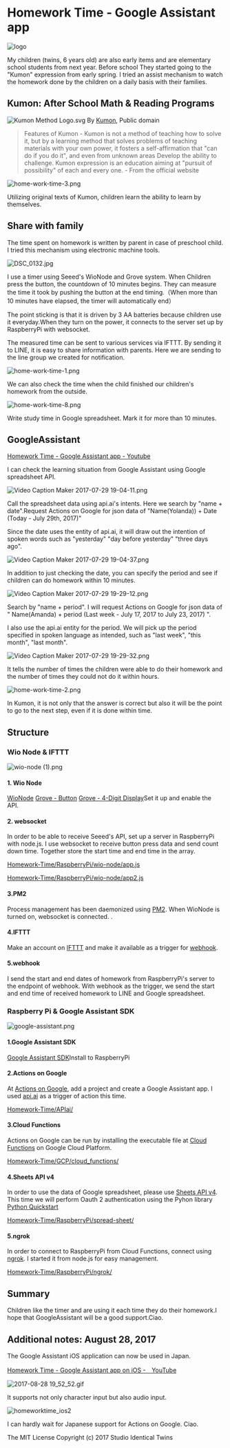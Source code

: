 # Homework Time - Google Assistant app

![logo](https://github.com/PonDad/Homework-Time/blob/master/img/ActionsonGoogle.png)

My children (twins, 6 years old) are also early items and are elementary school students from next year. Before school They started going to the "Kumon" expression from early spring. I tried an assist mechanism to watch the homework done by the children on a daily basis with their families.

## Kumon: After School Math & Reading Programs

![Kumon Method Logo.svg](https://upload.wikimedia.org/wikipedia/commons/thumb/8/82/Kumon_Method_Logo.svg/1200px-Kumon_Method_Logo.svg.png)
By [Kumon](http://www.kumon.com/), Public domain

> Features of Kumon - Kumon is not a method of teaching how to solve it, but by a learning method that solves problems of teaching materials with your own power, it fosters a self-affirmation that "can do if you do it", and even from unknown areas Develop the ability to challenge. Kumon expression is an education aiming at "pursuit of possibility" of each and every one. - From the official website

![home-work-time-3.png](https://qiita-image-store.s3.amazonaws.com/0/47128/41d6016c-d714-6cc4-850c-2e2ed1d11041.png)

Utilizing original texts of Kumon, children learn the ability to learn by themselves.

## Share with family

The time spent on homework is written by parent in case of preschool child. I tried this mechanism using electronic machine tools.

![DSC_0132.jpg](https://qiita-image-store.s3.amazonaws.com/0/47128/ea0f38d5-45d4-91c5-1f00-651ea8a0d036.jpeg)

I use a timer using Seeed's WioNode and Grove system. When Children press the button, the countdown of 10 minutes begins. They can measure the time it took by pushing the button at the end timing.（When more than 10 minutes have elapsed, the timer will automatically end）

The point sticking is that it is driven by 3 AA batteries because children use it everyday.When they turn on the power, it connects to the server set up by RaspberryPi with websocket.

The measured time can be sent to various services via IFTTT. By sending it to LINE, it is easy to share information with parents. Here we are sending to the line group we created for notification.

![home-work-time-1.png](https://qiita-image-store.s3.amazonaws.com/0/47128/a7fefdb5-b8f8-a81b-119b-227773c99afe.png)

We can also check the time when the child finished our children's homework from the outside.

![home-work-time-8.png](https://qiita-image-store.s3.amazonaws.com/0/47128/ca3492ce-343c-fbdb-cab4-fb4439823a33.png)


Write study time in Google spreadsheet. Mark it for more than 10 minutes.

## GoogleAssistant

[Homework Time - Google Assistant app - Youtube](https://www.youtube.com/watch?v=tJtANzVOpB8)

I can check the learning situation from Google Assistant using Google spreadsheet API.

![Video Caption Maker 2017-07-29 19-04-11.png](https://qiita-image-store.s3.amazonaws.com/0/47128/f01e4750-3b17-ad21-c085-f2fb84b02617.png)

Call the spreadsheet data using api.ai's intents. Here we search by "name + date".Request Actions on Google for json data of "Name(Yolanda)) + Date (Today - July 29th, 2017)"

Since the date uses the entity of api.ai, it will draw out the intention of spoken words such as "yesterday" "day before yesterday" "three days ago".

![Video Caption Maker 2017-07-29 19-04-37.png](https://qiita-image-store.s3.amazonaws.com/0/47128/51617da5-d7f7-c595-bbbf-d98f9ee9518e.png)

In addition to just checking the date, you can specify the period and see if children can do homework within 10 minutes.

![Video Caption Maker 2017-07-29 19-29-12.png](https://qiita-image-store.s3.amazonaws.com/0/47128/638fcaf3-6ee9-2189-c7a9-ba10105b0d1e.png)

Search by "name + period". I will request Actions on Google for json data of "  Name(Amanda) + period (Last week - July 17, 2017 to July 23, 2017) ".

I also use the api.ai entity for the period. We will pick up the period specified in spoken language as intended, such as "last week", "this month", "last month".

![Video Caption Maker 2017-07-29 19-29-32.png](https://qiita-image-store.s3.amazonaws.com/0/47128/653af972-075e-4d8e-dbe7-6c15f8eb971a.png)

It tells the number of times the children were able to do their homework and the number of times they could not do it within hours.

![home-work-time-2.png](https://qiita-image-store.s3.amazonaws.com/0/47128/9422b34e-3d73-5d54-3244-5f7be3c51686.png)

In Kumon, it is not only that the answer is correct but also it will be the point to go to the next step, even if it is done within time.

## Structure

### Wio Node & IFTTT

![wio-node (1).png](https://qiita-image-store.s3.amazonaws.com/0/47128/bcb65a49-82da-6147-ba9f-484e97236e3e.png)

#### 1. Wio Node
[WioNode](http://wiki.seeed.cc/Wio_Node/) [Grove - Button](http://wiki.seeed.cc/Grove-Button/) [Grove - 4-Digit Display](http://wiki.seeed.cc/Grove-4-Digit_Display/)Set it up and enable the API.

#### 2. websocket
In order to be able to receive Seeed's API, set up a server in RaspberryPi with node.js. I use websocket to receive button press data and send count down time. Together store the start time and end time in the array.

[Homework-Time/RaspberryPi/wio-node/app.js](https://github.com/PonDad/Homework-Time/blob/master/RaspberryPi/wio-node/app.js)

[Homework-Time/RaspberryPi/wio-node/app2.js](https://github.com/PonDad/Homework-Time/blob/master/RaspberryPi/wio-node/app2.js)

#### 3.PM2
Process management has been daemonized using [PM2](http://pm2.keymetrics.io/). When WioNode is turned on, websocket is connected. .

#### 4.IFTTT
Make an account on [IFTTT](https://ifttt.com/discover) and make it available as a trigger for [webhook](https://ifttt.com/maker_webhooks).

#### 5.webhook
I send the start and end dates of homework from RaspberryPi's server to the endpoint of webhook. With webhook as the trigger, we send the start and end time of received homework to LINE and Google spreadsheet.



### Raspberry Pi & Google Assistant SDK

![google-assistant.png](https://qiita-image-store.s3.amazonaws.com/0/47128/63ef4e98-99aa-452e-ee0c-5f1bc449ad66.png)

#### 1.Google Assistant SDK
[Google Assistant SDK](https://developers.google.com/assistant/sdk/)Install to RaspberryPi

#### 2.Actions on Google
At [Actions on Google](https://developers.google.com/actions/), add a project and create a Google Assistant app. I used [api.ai](https://api.ai/) as a trigger of action this time.

[Homework-Time/APIai/](https://github.com/PonDad/Homework-Time/tree/master/APIai)

#### 3.Cloud Functions
Actions on Google can be run by installing the executable file at [Cloud Functions](https://cloud.google.com/functions/?hl=en) on Google Cloud Platform.

[Homework-Time/GCP/cloud_functions/](https://github.com/PonDad/Homework-Time/tree/master/GCP/cloud_functions)

#### 4.Sheets API v4
In order to use the data of Google spreadsheet, please use [Sheets API v4](https://developers.google.com/sheets/api/?hl=en). This time we will perform Oauth 2 authentication using the Pyhon library [Python Quickstart](https://developers.google.com/sheets/api/quickstart/python)

[Homework-Time/RaspberryPi/spread-sheet/](https://github.com/PonDad/Homework-Time/tree/master/RaspberryPi/spread-sheet)

#### 5.ngrok
In order to connect to RaspberryPi from Cloud Functions, connect using [ngrok](https://ngrok.com/). I started it from node.js for easy management.

[Homework-Time/RaspberryPi/ngrok/](https://github.com/PonDad/Homework-Time/tree/master/RaspberryPi/ngrok)


## Summary

Children like the timer and are using it each time they do their homework.I hope that GoogleAssistant will be a good support.Ciao.

## Additional notes: August 28, 2017

The Google Assistant iOS application can now be used in Japan.

[Homework Time - Google Assistant app on iOS -　YouTube](https://youtu.be/HC3oA2nDHF4)

![2017-08-28 19_52_52.gif](https://qiita-image-store.s3.amazonaws.com/0/47128/157c394f-3893-29eb-e149-3d938cdb2fff.gif)

It supports not only character input but also audio input.

![homeworktime_ios2](https://github.com/PonDad/Homework-Time/blob/master/img/homeworktime_ios2.png)

I can hardly wait for Japanese support for Actions on Google. Ciao.

The MIT License
Copyright (c) 2017 Studio Identical Twins
